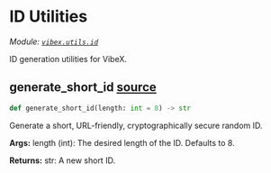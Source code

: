 # ID Utilities

_Module: [`vibex.utils.id`](https://github.com/dustland/vibex/blob/main/src/vibex/utils/id.py)_

ID generation utilities for VibeX.

## generate_short_id <a href="https://github.com/dustland/vibex/blob/main/src/vibex/utils/id.py#L8" class="source-link" title="View source code">source</a>

```python
def generate_short_id(length: int = 8) -> str
```

Generate a short, URL-friendly, cryptographically secure random ID.

**Args:**
length (int): The desired length of the ID. Defaults to 8.

**Returns:**
str: A new short ID.
